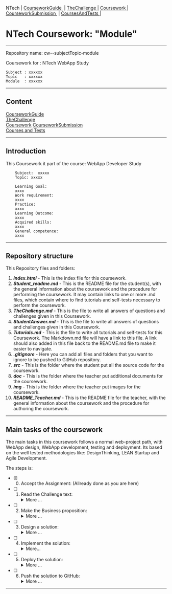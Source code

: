 NTech | [CourseworkGuide ](CourseworkGuide.md) | [TheChallenge ](TheChallenge.md) | [Coursework ](Coursework.md) | [CourseworkSubmission ](CourseworkSubmission.md) | [CoursesAndTests ](CoursesAndTests.md) |

# NTech Coursework: "Module"

<hr style="background: gray" />

Repository name:  cw--subjectTopic-module

Coursework for : NTech WebApp Study

    Subject : xxxxxx
    Topic   : xxxxxx
    Module  : xxxxxx

---

## Content

[CourseworkGuide](CourseworkGuide.md)  
[TheChallenge](TheChallenge.md)  
[Coursework](Coursework.md)
[CourseworkSubmission](CourseworkSubmission.md)  
[Courses and Tests](CoursesAndTests.md)  

---

## Introduction

This Coursework it part of the course: WebApp Developer Study

        Subject:  xxxxx
        Topic: xxxxx
        
        Learning Goal: 
        xxxx
        Work requirement:
        xxxx
        Practice:
        xxxx
        Learning Outcome:
        xxxx
        Acquired skills:
        xxxx
        General competence:
        xxxx

---

## Repository structure

This Repository files and folders:

1. ***index.html*** - This is the index file for this coursework.
2. ***Student_readme.md*** - This is the README file for the student(s), with the general information about the coursework and the procedure for performing the coursework. It may contain links to one or more .md files, which contain where to find tutorials and self-tests necessary to perform the coursework.
3. ***TheChallenge.md*** - This is the file to write all answers of questions and challenges given in this Coursework.
4. ***StudentAnswer.md*** - This is the file to write all answers of questions and challenges given in this Coursework.
5. ***Tutorials.md*** - This is the file to write all tutorials and self-tests for this Coursework. The Markdown.md file will have a link to this file.  A link should also added in this file back to the README.md file to make it easier to navigate.
6. ***.gitignore*** - Here you can add all files and folders that you want to ignore to be pushed to GitHub repository.
7. ***src*** - This is the folder where the student put all the source code for the coursework.
8. ***doc*** - This is the folder where the teacher put additional documents for the coursework.
9. ***img*** - This is the folder where the teacher put images for the coursework.
10. ***README_Teacher.md*** - This is the README file for the teacher, with the general information about the coursework and the procedure for authoring the coursework.

---

## Main tasks of the coursework

The main tasks in this coursework follows a normal web-project path, with WebApp design, WebApp development, testing and deployment.
Its based on the well tested methodologies like: DesignThinking, LEAN Startup and Agile Development.

The steps is:
- [X] 0. Accept the Assignment: (Allready done as you are here)

- [ ] 1. Read the Challenge text:
        <details><summary>More ...</summary>
        *this is a short description of the challenge to be solved by this WebApp*
        The student(s) will read the challenge text and start working.  
        </details>
- [ ] 2. Make the Business proposition:
        <details><summary>More ...</summary>
        *What's in it for the end-user/organization ...*
        The student(s) will write down a business proposition (in the StudentAnswer.md file)
        </details>
- [ ] 3. Design a solution:
        <details><summary>More ...</summary>
        *How should the end-user/organization use the WebApp*  
        The student(s) will make a UX-design and then a UI-design for the WebApp.
        </details>
- [ ] 4. Implement the solution:
        <details><summary>More...</summary>
        *Implement the WebApp based on the design spec from previous step.*
        The student(s) will develop the WebApp using the src folder to write the source code ( HTML, CSS, JavaScript).  
        Tips:
        *you can use the following resources to help you with this*
        </details>
- [ ] 5. Deploy the solution:
        <details><summary>More ...</summary>
        ...
        </details>
- [ ] 6. Push the solution to GitHub:
        <details><summary>More ...</summary>
        *Push the WebApp to GitHub*
        When you are finished with the coursework, you can push the branch to GitHub to complete the assignment.     
        </details>
</details>

<hr style="background: gray" />

